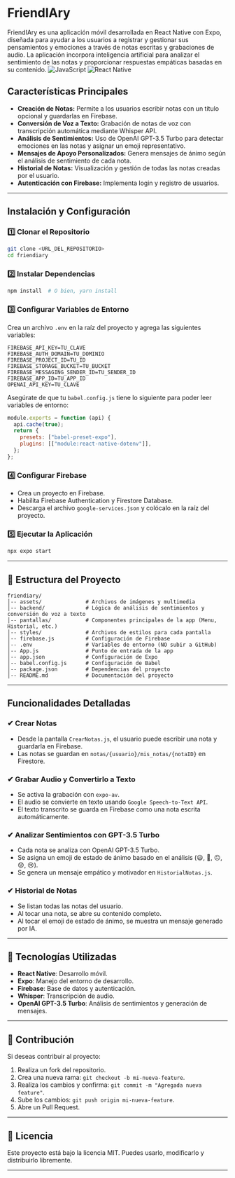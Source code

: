 # FriendIAry

FriendIAry es una aplicación móvil desarrollada en React Native con Expo, diseñada para ayudar a los usuarios a registrar y gestionar sus pensamientos y emociones a través de notas escritas y grabaciones de audio. La aplicación incorpora inteligencia artificial para analizar el sentimiento de las notas y proporcionar respuestas empáticas basadas en su contenido.
![JavaScript](https://img.shields.io/badge/JavaScript-ES6-yellow?style=for-the-badge&logo=javascript)
![React Native](https://img.shields.io/badge/React%20Native-0.72-blue?style=for-the-badge&logo=react)
## Características Principales

- **Creación de Notas:** Permite a los usuarios escribir notas con un título opcional y guardarlas en Firebase.
- **Conversión de Voz a Texto:** Grabación de notas de voz con transcripción automática mediante Whisper API.
- **Análisis de Sentimientos:** Uso de OpenAI GPT-3.5 Turbo para detectar emociones en las notas y asignar un emoji representativo.
- **Mensajes de Apoyo Personalizados:** Genera mensajes de ánimo según el análisis de sentimiento de cada nota.
- **Historial de Notas:** Visualización y gestión de todas las notas creadas por el usuario.
- **Autenticación con Firebase:** Implementa login y registro de usuarios.

---

## Instalación y Configuración

### 1️⃣ Clonar el Repositorio
```bash
git clone <URL_DEL_REPOSITORIO>
cd friendiary
```

### 2️⃣ Instalar Dependencias
```bash
npm install  # O bien, yarn install
```

### 3️⃣ Configurar Variables de Entorno
Crea un archivo `.env` en la raíz del proyecto y agrega las siguientes variables:
```env
FIREBASE_API_KEY=TU_CLAVE
FIREBASE_AUTH_DOMAIN=TU_DOMINIO
FIREBASE_PROJECT_ID=TU_ID
FIREBASE_STORAGE_BUCKET=TU_BUCKET
FIREBASE_MESSAGING_SENDER_ID=TU_SENDER_ID
FIREBASE_APP_ID=TU_APP_ID
OPENAI_API_KEY=TU_CLAVE
```
Asegúrate de que tu `babel.config.js` tiene lo siguiente para poder leer variables de entorno:
```js
module.exports = function (api) {
  api.cache(true);
  return {
    presets: ["babel-preset-expo"],
    plugins: [["module:react-native-dotenv"]],
  };
};
```

### 4️⃣ Configurar Firebase
- Crea un proyecto en Firebase.
- Habilita Firebase Authentication y Firestore Database.
- Descarga el archivo `google-services.json` y colócalo en la raíz del proyecto.

### 5️⃣ Ejecutar la Aplicación
```bash
npx expo start
```

---

## 📂 Estructura del Proyecto
```
friendiary/
│-- assets/              # Archivos de imágenes y multimedia
│-- backend/             # Lógica de análisis de sentimientos y conversión de voz a texto
│-- pantallas/           # Componentes principales de la app (Menu, Historial, etc.)
│-- styles/              # Archivos de estilos para cada pantalla
│-- firebase.js          # Configuración de Firebase
│-- .env                 # Variables de entorno (NO subir a GitHub)
│-- App.js               # Punto de entrada de la app
│-- app.json             # Configuración de Expo
│-- babel.config.js      # Configuración de Babel
│-- package.json         # Dependencias del proyecto
│-- README.md            # Documentación del proyecto
```

---

##  Funcionalidades Detalladas

### ✔ Crear Notas
- Desde la pantalla `CrearNotas.js`, el usuario puede escribir una nota y guardarla en Firebase.
- Las notas se guardan en `notas/{usuario}/mis_notas/{notaID}` en Firestore.

### ✔ Grabar Audio y Convertirlo a Texto
- Se activa la grabación con `expo-av`.
- El audio se convierte en texto usando `Google Speech-to-Text API`.
- El texto transcrito se guarda en Firebase como una nota escrita automáticamente.

### ✔ Analizar Sentimientos con GPT-3.5 Turbo
- Cada nota se analiza con OpenAI GPT-3.5 Turbo.
- Se asigna un emoji de estado de ánimo basado en el análisis (😃, 🙂, 😐, 😟, 😢).
- Se genera un mensaje empático y motivador en `HistorialNotas.js`.

### ✔ Historial de Notas
- Se listan todas las notas del usuario.
- Al tocar una nota, se abre su contenido completo.
- Al tocar el emoji de estado de ánimo, se muestra un mensaje generado por IA.

---

## 🔧 Tecnologías Utilizadas

- **React Native**: Desarrollo móvil.
- **Expo**: Manejo del entorno de desarrollo.
- **Firebase**: Base de datos y autenticación.
- **Whisper**: Transcripción de audio.
- **OpenAI GPT-3.5 Turbo**: Análisis de sentimientos y generación de mensajes.

---

## 🤝 Contribución
Si deseas contribuir al proyecto:
1. Realiza un fork del repositorio.
2. Crea una nueva rama: `git checkout -b mi-nueva-feature`.
3. Realiza los cambios y confirma: `git commit -m "Agregada nueva feature"`.
4. Sube los cambios: `git push origin mi-nueva-feature`.
5. Abre un Pull Request.

---

## 📜 Licencia
Este proyecto está bajo la licencia MIT. Puedes usarlo, modificarlo y distribuirlo libremente.

---


